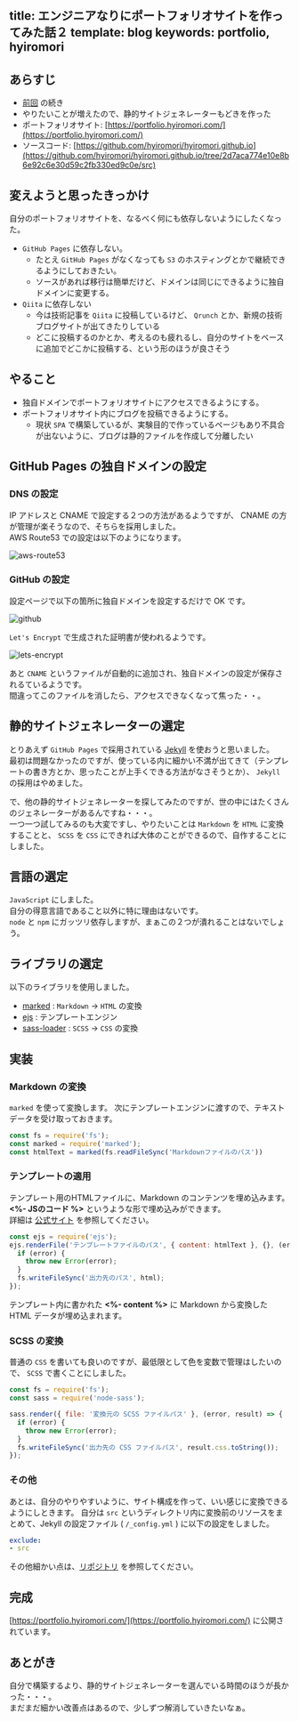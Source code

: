 title: エンジニアなりにポートフォリオサイトを作ってみた話２
template: blog
keywords: portfolio, hyiromori
---

## あらすじ

- [前回](/blog/2018-09/portfolio.html) の続き
- やりたいことが増えたので、静的サイトジェネレーターもどきを作った
- ポートフォリオサイト: [https://portfolio.hyiromori.com/](https://portfolio.hyiromori.com/)
- ソースコード: [https://github.com/hyiromori/hyiromori.github.io](https://github.com/hyiromori/hyiromori.github.io/tree/2d7aca774e10e8b6e92c6e30d59c2fb330ed9c0e/src)

## 変えようと思ったきっかけ

自分のポートフォリオサイトを、なるべく何にも依存しないようにしたくなった。  

- `GitHub Pages` に依存しない。
  - たとえ `GitHub Pages` がなくなっても `S3` のホスティングとかで継続できるようにしておきたい。
  - ソースがあれば移行は簡単だけど、ドメインは同じにできるように独自ドメインに変更する。
- `Qiita` に依存しない
  - 今は技術記事を `Qiita` に投稿しているけど、 `Qrunch` とか、新規の技術ブログサイトが出てきたりしている
  - どこに投稿するのかとか、考えるのも疲れるし、自分のサイトをベースに追加でどこかに投稿する、という形のほうが良さそう

## やること

- 独自ドメインでポートフォリオサイトにアクセスできるようにする。
- ポートフォリオサイト内にブログを投稿できるようにする。
  - 現状 `SPA` で構築しているが、実験目的で作っているページもあり不具合が出ないように、ブログは静的ファイルを作成して分離したい

## GitHub Pages の独自ドメインの設定

### DNS の設定

IP アドレスと CNAME で設定する２つの方法があるようですが、 CNAME の方が管理が楽そうなので、そちらを採用しました。  
AWS Route53 での設定は以下のようになります。  

![aws-route53](/assets/images/blog/2018-12/portfolio-2/aws-route53.png)

### GitHub の設定

設定ページで以下の箇所に独自ドメインを設定するだけで OK です。  

![github](/assets/images/blog/2018-12/portfolio-2/github.png)

`Let's Encrypt` で生成された証明書が使われるようです。  

![lets-encrypt](/assets/images/blog/2018-12/portfolio-2/lets-encrypt.png)

あと `CNAME` というファイルが自動的に追加され、独自ドメインの設定が保存されるているようです。  
間違ってこのファイルを消したら、アクセスできなくなって焦った・・。

## 静的サイトジェネレーターの選定

とりあえず `GitHub Pages` で採用されている [Jekyll](https://jekyllrb.com/) を使おうと思いました。  
最初は問題なかったのですが、使っている内に細かい不満が出てきて（テンプレートの書き方とか、思ったことが上手くできる方法がなさそうとか）、 `Jekyll` の採用はやめました。  

で、他の静的サイトジェネレーターを探してみたのですが、世の中にはたくさんのジェネレーターがあるんですね・・・。  
一つ一つ試してみるのも大変ですし、やりたいことは `Markdown` を `HTML` に変換することと、 `SCSS` を `CSS` にできれば大体のことができるので、自作することにしました。

## 言語の選定

`JavaScript` にしました。  
自分の得意言語であること以外に特に理由はないです。  
`node` と `npm` にガッツリ依存しますが、まぁこの２つが潰れることはないでしょう。

## ライブラリの選定

以下のライブラリを使用しました。

- [marked](https://www.npmjs.com/package/marked) : `Markdown` -> `HTML` の変換
- [ejs](https://www.npmjs.com/package/ejs) : テンプレートエンジン
- [sass-loader](https://www.npmjs.com/package/sass-loader) : `SCSS` -> `CSS` の変換

## 実装

### Markdown の変換

`marked` を使って変換します。
次にテンプレートエンジンに渡すので、テキストデータを受け取っておきます。

```javascript
const fs = require('fs');
const marked = require('marked');
const htmlText = marked(fs.readFileSync('Markdownファイルのパス'))
```

### テンプレートの適用

テンプレート用のHTMLファイルに、Markdown のコンテンツを埋め込みます。  
**&lt;%- JSのコード %&gt;** というような形で埋め込みができます。  
詳細は [公式サイト](https://ejs.co/) を参照してください。

```javascript
const ejs = require('ejs');
ejs.renderFile('テンプレートファイルのパス', { content: htmlText }, {}, (error, html) => {
  if (error) {
    throw new Error(error);
  }
  fs.writeFileSync('出力先のパス', html);
});
```

テンプレート内に書かれた **&lt;%- content %&gt;** に Markdown から変換した HTML データが埋め込まれます。

### SCSS の変換

普通の `CSS` を書いても良いのですが、最低限として色を変数で管理はしたいので、 `SCSS` で書くことにしました。

```javascript
const fs = require('fs');
const sass = require('node-sass');

sass.render({ file: '変換元の SCSS ファイルパス' }, (error, result) => {
  if (error) {
    throw new Error(error);
  }
  fs.writeFileSync('出力先の CSS ファイルパス', result.css.toString());
});
```

### その他

あとは、自分のやりやすいように、サイト構成を作って、いい感じに変換できるようにしときます。
自分は `src` というディレクトリ内に変換前のリソースをまとめて、Jekyll の設定ファイル ( `/_config.yml` ) に以下の設定をしました。

```yaml
exclude:
- src
```

その他細かい点は、[リポジトリ](https://github.com/hyiromori/hyiromori.github.io/tree/2d7aca774e10e8b6e92c6e30d59c2fb330ed9c0e/src) を参照してください。

## 完成

[https://portfolio.hyiromori.com/](https://portfolio.hyiromori.com/) に公開されています。

## あとがき

自分で構築するより、静的サイトジェネレーターを選んでいる時間のほうが長かった・・・。  
まだまだ細かい改善点はあるので、少しずつ解消していきたいなぁ。
